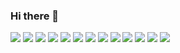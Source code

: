 ### Hi there 👋

![](https://img.shields.io/badge/-HTML-E44F26?style=flat-rounded&logo=html5&logoColor=fff)
![](https://img.shields.io/badge/-CSS-1572B6?style=flat-rounded&logo=css3&logoColor=fff)
![](https://img.shields.io/badge/-Django-002A19?style=flat-rounded&logo=django&logoColor=fff)
![](https://img.shields.io/badge/-Python-346E9E?style=flat-rounded&logo=python&logoColor=FFDA4A)
![](https://img.shields.io/badge/-JS-F7DF1E?style=flat-rounded&logo=javascript&logoColor=fff)
![](https://img.shields.io/badge/-Figma-2D313A?style=flat-rounded&logo=figma&logoColor=fff)
![](https://img.shields.io/badge/-Shell-00B500?style=flat-rounded&logo=shell&logoColor=fff)
![](https://img.shields.io/badge/-C-00599C?style=flat-rounded&logo=c&logoColor=fff)
![](https://img.shields.io/badge/-C++-00599C?style=flat-rounded&logo=c&logoColor=fff)
![](https://img.shields.io/badge/-PHP-777BB3?style=flat-rounded&logo=php&logoColor=fff)
![](https://img.shields.io/badge/-Kotlin-CF20BC?style=flat-rounded&logo=kotlin&logoColor=fff)
![](https://img.shields.io/badge/-Flutter-54C4F8?style=flat-rounded&logo=flutter&logoColor=fff)
![](https://img.shields.io/badge/-Java-ED2025?style=flat-rounded&logo=.&logoColor=fff)

